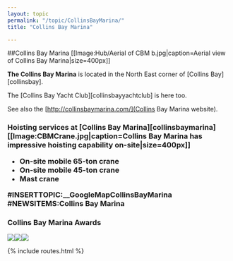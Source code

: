 ```yaml
---
layout: topic
permalink: "/topic/CollinsBayMarina/"
title: "Collins Bay Marina"

---
```


##Collins Bay Marina
[[Image:Hub/Aerial of CBM b.jpg|caption=Aerial view of Collins Bay Marina|size=400px]]

<strong>The Collins Bay Marina</strong> is located in the North East corner of [Collins Bay][collinsbay].

The [Collins Bay Yacht Club][collinsbayyachtclub] is here too.

See also the [http://collinsbaymarina.com/](Collins Bay Marina website).

<a name="crane"></a><h3>Hoisting services at [Collins Bay Marina][collinsbaymarina]
[[Image:CBMCrane.jpg|caption=Collins Bay Marina has impressive hoisting capability on-site|size=400px]]
<ul >
<li> On-site mobile 65-ton crane
<li> On-site mobile 45-ton crane
<li> Mast crane
</ul>

<a name="map" class="clearboth"></a>
<div class="span-14">
#INSERTTOPIC:__GoogleMapCollinsBayMarina
</div>
#NEWSITEMS:Collins Bay Marina
<a name="awards" class="clearboth"></a>
<h3>Collins Bay Marina Awards</h3>
<img src="images/CollinsBay5anchoreco-rating2005.jpg" class="span-15"><img src="images/CBCASBA2.JPG" class="span-15 last"><img src="images/CASBAAward2006.jpg" class="span-15">

{% include routes.html %}
